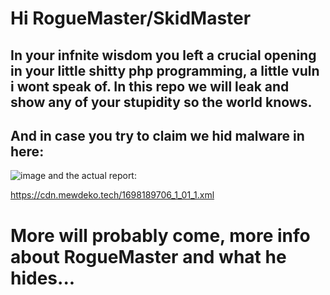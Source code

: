 # Hi RogueMaster/SkidMaster

## In your infnite wisdom you left a crucial opening in your little shitty php programming, a little vuln i wont speak of. In this repo we will leak and show any of your stupidity so the world knows.

## And in case you try to claim we hid malware in here:

![image](https://github.com/SylveonDeko/RogueMasterLeaks/assets/59923820/de87088c-f881-4655-bb8f-93a3f50bf2f3)
and the actual report:

https://cdn.mewdeko.tech/1698189706_1_01_1.xml

# More will probably come, more info about RogueMaster and what he hides...
